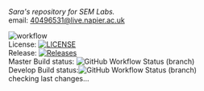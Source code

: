 _Sara's repository for SEM Labs._ <br />
email: 40496531@live.napier.ac.uk <br />

![workflow](https://github.com/sarahbalboa/SEM_sarah/actions/workflows/main.yml/badge.svg) <br />
License: [![LICENSE](https://img.shields.io/github/license/sarahbalboa/sem.svg?style=flat-square)](https://github.com/sarahbalboa/sem/blob/master/LICENSE) <br />
Release: [![Releases](https://img.shields.io/github/release/sarahbalboa/sem/all.svg?style=flat-square)](https://github.com/sarahbalboa/sem/releases) <br />
Master Build status: ![GitHub Workflow Status (branch)](https://img.shields.io/github/workflow/status/sarahbalboa/SEM_sarah/A%20workflow%20for%20my%20Hello%20World%20App/master?style=flat-square) <br />
Develop Build status:![GitHub Workflow Status (branch)](https://img.shields.io/github/workflow/status/sarahbalboa/SEM_sarah/A%20workflow%20for%20my%20Hello%20World%20App/develop?style=flat-square) <br />
checking last changes...